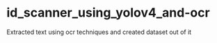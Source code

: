 # id_scanner_using_yolov4_and-ocr
Extracted text using ocr techniques and created dataset out of it
